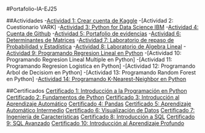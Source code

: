 #Portafolio-IA-EJ25

##Actividades
-[Actividad 1: Crear cuenta de Kaggle](https://www.kaggle.com/robertodavilagzz)
-[Actividad 2: Cuestionario VARK]
-[Actividad 3: Python for Data Science IBM](IBM_PY0101EN_Certificate_Cognitive_Class.pdf)
-[Actividad 4: Cuenta de Github](https://github.com/RobDav22)
-[Actividad 5: Portafolio de evidencias](https://github.com/RobDav22/Portafolio-IA-EJ25)
-[Actividad 6: Determinantes de Matrices](Actividad_6_Determinantes_de_matrices.pdf)
-[Actividad 7: Laboratorio de repaso de Probabilidad y Estadística](Actividad_07__Laboratorio_de_repaso.pdf)
-[Actividad 8: Laboratorio de Algebra Lineal](Actividad_8_Laboratotio_Algebra_Lineal.pdf)
-[Actividad 9: Programando Regresion Lineal en Python]()
-[Actividad 10: Programando Regresion Lineal Multiple en Python]
-[Actividad 11: Programando Regresion Logistica en Python]
-[Actividad 12: Programando Arbol de Decisiom en Python]
-[Actividad 13: Programando Random Forest en Python]
-[Actividad 14: Programando K-Nearest-Neighbor en Python](K-NN/K_Nearest_Neighbor.pdf)

##Certificados
[Certificado 1: Introducción a la Programación en Python](Intro_to_Programming.pdf)
[Certificado 2: Fundamentos de Python](Python.pdf)
[Certificado 3: Introducción al Aprendizaje Automático](Intro_to_Machine_Learning.pdf)
[Certificado 4: Pandas](Pandas.pdf)
[Certificado 5: Aprendizaje Automático Intermedio](Intermediate_Machine_Learning.pdf)
[Certificado 6: Visualización de Datos](Data_Visualization.pdf)
[Certificado 7: Ingeniería de Características](Feature_Engineering.pdf)
[Certificado 8: Introducción a SQL]()
[Certificado 9: SQL Avanzado](Advanced_SQL.pdf)
[Certificado 10: Introducción al Aprendizaje Profundo](Intro_to_Deep_Learning.pdf)
